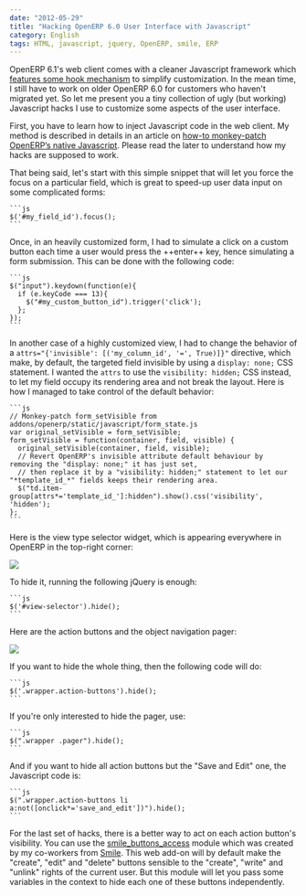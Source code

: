 ```yaml
---
date: "2012-05-29"
title: "Hacking OpenERP 6.0 User Interface with Javascript"
category: English
tags: HTML, javascript, jquery, OpenERP, smile, ERP
---
```


OpenERP 6.1's web client comes with a cleaner Javascript framework which [features some hook mechanism](https://planet.domsense.com/en/2012/01/openerp-new-web-client-6-1-javascript-hooks/) to simplify customization. In the mean time, I still have to work on older OpenERP 6.0 for customers who haven't migrated yet. So let me present you a tiny collection of ugly (but working) Javascript hacks I use to customize some aspects of the user interface.

First, you have to learn how to inject Javascript code in the web client. My method is described in details in an article on [how-to monkey-patch OpenERP’s native Javascript](https://kevin.deldycke.com/2012/02/how-to-monkey-patch-openerp-native-javascript/). Please read the later to understand how my hacks are supposed to work.

That being said, let's start with this simple snippet that will let you force the focus on a particular field, which is great to speed-up user data input on some complicated forms:

    ```js
    $('#my_field_id').focus();
    ```

Once, in an heavily customized form, I had to simulate a click on a custom button each time a user would press the ++enter++ key, hence simulating a form submission. This can be done with the following code:

    ```js
    $("input").keydown(function(e){
      if (e.keyCode === 13){
        $("#my_custom_button_id").trigger('click');
      };
    });
    ```

In another case of a highly customized view, I had to change the behavior of a `attrs="{'invisible': [('my_column_id', '=', True)]}"` directive, which make, by default, the targeted field invisible by using a `display: none;` CSS statement. I wanted the `attrs` to use the `visibility: hidden;` CSS instead, to let my field occupy its rendering area and not break the layout. Here is how I managed to take control of the default behavior:

    ```js
    // Monkey-patch form_setVisible from addons/openerp/static/javascript/form_state.js
    var original_setVisible = form_setVisible;
    form_setVisible = function(container, field, visible) {
      original_setVisible(container, field, visible);
      // Revert OpenERP's invisible attribute default behaviour by removing the "display: none;" it has just set,
      // then replace it by a "visibility: hidden;" statement to let our "*template_id_*" fields keeps their rendering area.
      $("td.item-group[attrs*='template_id_']:hidden").show().css('visibility', 'hidden');
    };
    ```

Here is the view type selector widget, which is appearing everywhere in OpenERP in the top-right corner:

![](/uploads/2012/openerp-view-type-selector-widget.png)

To hide it, running the following jQuery is enough:

    ```js
    $('#view-selector').hide();
    ```

Here are the action buttons and the object navigation pager:

![](/uploads/2012/openerp-action-buttons-and-object-navigation.png)

If you want to hide the whole thing, then the following code will do:

    ```js
    $('.wrapper.action-buttons').hide();
    ```

If you're only interested to hide the pager, use:

    ```js
    $(".wrapper .pager").hide();
    ```

And if you want to hide all action buttons but the "Save and Edit" one, the Javascript code is:

    ```js
    $(".wrapper.action-buttons li a:not([onclick*='save_and_edit'])").hide();
    ```

For the last set of hacks, there is a better way to act on each action button's visibility. You can use the [smile_buttons_access](https://github.com/Smile-SA/smile_openerp_addons_6.0/tree/master/smile_buttons_access) module which was created by my co-workers from [Smile](https://smile.fr). This web add-on will by default make the "create", "edit" and "delete" buttons sensible to the "create", "write" and "unlink" rights of the current user. But this module will let you pass some variables in the context to hide each one of these buttons independently.
